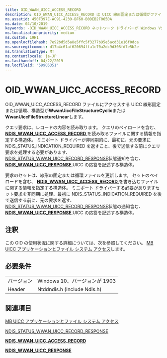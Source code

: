 ```yaml
---
title: OID_WWAN_UICC_ACCESS_RECORD
description: OID_WWAN_UICC_ACCESS_RECORD は UICC 線形固定または循環がファイルを構造型の WwanUiccFileStructureCyclic または WwanUiccFileStructureLinear にアクセスします。
ms.assetid: 450F397E-AC91-4239-BF60-B0DEB2F065DA
ms.date: 04/10/2019
keywords: -OID_WWAN_UICC_ACCESS_RECORD ネットワーク ドライバーが Windows Vista 以降
ms.localizationpriority: medium
ms.custom: 19H1
ms.openlocfilehash: 7e92bd5d5a8e5ffc5f3277b95e5acd31e16f0dca
ms.sourcegitcommit: d17b4c61af620694ffa1c70a2dc9d308fd7e5b2e
ms.translationtype: MT
ms.contentlocale: ja-JP
ms.lasthandoff: 04/22/2019
ms.locfileid: "59905351"
---
```

# <a name="oidwwanuiccaccessrecord"></a>OID_WWAN_UICC_ACCESS_RECORD

OID_WWAN_UICC_ACCESS_RECORD ファイルにアクセスする UICC 線形固定または循環、構造型が**WwanUiccFileStructureCyclic**または**WwanUiccFileStructureLinear**します。

クエリ要求は、レコードの内容を読み取ります。 クエリのペイロードを含む、 [ **NDIS_WWAN_UICC_ACCESS_RECORD** ](https://docs.microsoft.com/windows-hardware/drivers/ddi/content/ndiswwan/ns-ndiswwan-_ndis_wwan_uicc_access_record)を読み取るファイルに関する情報を指定する構造体。 ミニポート ドライバーが非同期的に、最初に、元の要求に NDIS_STATUS_INDICATION_REQUIRED を返すこと、後で送信する前にクエリ要求を処理する必要があります、 [NDIS_STATUS_WWAN_UICC_RECORD_RESPONSE](ndis-status-wwan-uicc-record-response.md)状態通知を含む、 [ **NDIS_WWAN_UICC_RESPONSE** ](https://docs.microsoft.com/windows-hardware/drivers/ddi/content/ndiswwan/ns-ndiswwan-_ndis_wwan_uicc_response) UICC の応答を記述する構造体。 

要求のセットは、線形の固定または循環ファイルを更新します。 セットのペイロードを含む、 [ **NDIS_WWAN_UICC_ACCESS_RECORD** ](https://docs.microsoft.com/windows-hardware/drivers/ddi/content/ndiswwan/ns-ndiswwan-_ndis_wwan_uicc_access_record)を書き込むファイルに関する情報を指定する構造体。 ミニポート ドライバーする必要がありますセット要求を非同期に処理、最初に NDIS_STATUS_INDICATION_REQUIRED を後で送信する前に、元の要求を返す、 [NDIS_STATUS_WWAN_UICC_RECORD_RESPONSE](ndis-status-wwan-uicc-record-response.md)状態の通知含む、 [ **NDIS_WWAN_UICC_RESPONSE** ](https://docs.microsoft.com/windows-hardware/drivers/ddi/content/ndiswwan/ns-ndiswwan-_ndis_wwan_uicc_response) UICC の応答を記述する構造体。 

## <a name="remarks"></a>注釈

この OID の使用状況に関する詳細については、次を参照してください。 [MB UICC アプリケーションとファイル システム アクセス](mb-uicc-application-and-file-system-access.md)します。

## <a name="requirements"></a>必要条件

|   |   |
| --- | --- |
| バージョン | Windows 10、バージョンが 1903 |
| Header | Ntddndis.h (include Ndis.h) |

## <a name="see-also"></a>関連項目

[MB UICC アプリケーションとファイル システム アクセス](mb-uicc-application-and-file-system-access.md)

[NDIS_STATUS_WWAN_UICC_RECORD_RESPONSE](ndis-status-wwan-uicc-record-response.md)

[**NDIS_WWAN_UICC_ACCESS_RECORD**](https://docs.microsoft.com/windows-hardware/drivers/ddi/content/ndiswwan/ns-ndiswwan-_ndis_wwan_uicc_access_record)

[**NDIS_WWAN_UICC_RESPONSE**](https://docs.microsoft.com/windows-hardware/drivers/ddi/content/ndiswwan/ns-ndiswwan-_ndis_wwan_uicc_response)
